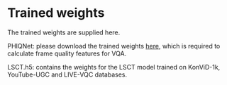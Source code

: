 # Trained weights

The trained weights are supplied here. 

PHIQNet: please download the trained weights [here](https://drive.google.com/file/d/1ymy2oL0r-XNzjqk_kE-lcNkI2FhSu95h/view?usp=sharing), which is required to calculate frame quality features for VQA.

LSCT.h5: contains the weights for the LSCT model trained on KonViD-1k, YouTube-UGC and LIVE-VQC databases. 